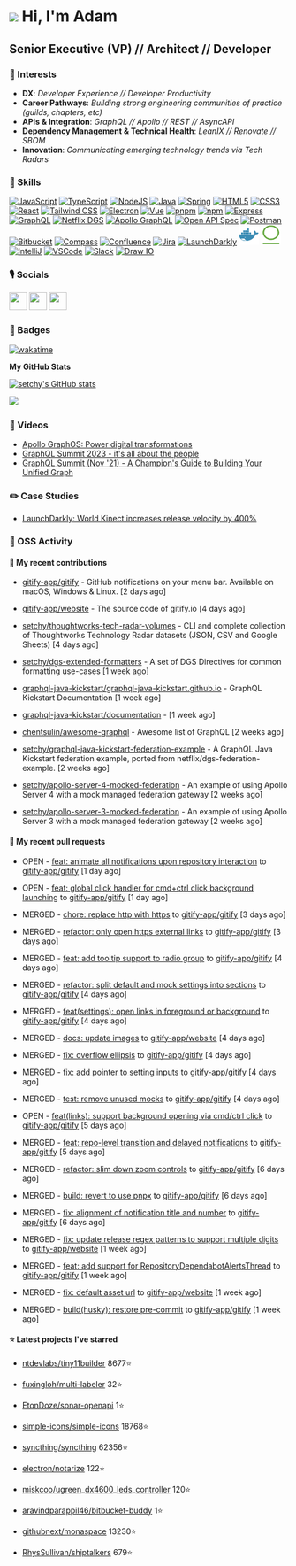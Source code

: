 ![](https://user-images.githubusercontent.com/18350557/176309783-0785949b-9127-417c-8b55-ab5a4333674e.gif) Hi, I'm Adam
============================================================================================================================

Senior Executive (VP) // Architect // Developer
-----------------------------------------------

### 🔭 Interests

- **DX**: *Developer Experience // Developer Productivity*
- **Career Pathways**: *Building strong engineering communities of practice (guilds, chapters, etc)*
- **APIs & Integration**: *GraphQL // Apollo // REST // AsyncAPI*
- **Dependency Management & Technical Health**: *LeanIX // Renovate // SBOM*
- **Innovation**: *Communicating emerging technology trends via Tech Radars*

### 💪 Skills

<p align="left">
  <a href="https://developer.mozilla.org/en-US/docs/Web/JavaScript" target="_blank" rel="noreferrer"><img src="https://raw.githubusercontent.com/danielcranney/readme-generator/main/public/icons/skills/javascript-colored.svg" width="36" height="36" alt="JavaScript" /></a>
  <a href="https://www.typescriptlang.org/" target="_blank" rel="noreferrer"><img src="https://raw.githubusercontent.com/danielcranney/readme-generator/main/public/icons/skills/typescript-colored.svg" width="36" height="36" alt="TypeScript" /></a>
  <a href="https://nodejs.org/en/" target="_blank" rel="noreferrer"><img src="https://raw.githubusercontent.com/danielcranney/readme-generator/main/public/icons/skills/nodejs-colored.svg" width="36" height="36" alt="NodeJS" /></a>
  <a href="https://www.oracle.com/java/" target="_blank" rel="noreferrer"><img src="https://raw.githubusercontent.com/danielcranney/readme-generator/main/public/icons/skills/java-colored.svg" width="36" height="36" alt="Java" /></a>
  <a href="https://spring.io/" target="_blank" rel="noreferrer"><img src="https://cdn.worldvectorlogo.com/logos/spring-3.svg" width="36" height="36" alt="Spring" /></a> 
  <a href="https://developer.mozilla.org/en-US/docs/Glossary/HTML5" target="_blank" rel="noreferrer"><img src="https://raw.githubusercontent.com/danielcranney/readme-generator/main/public/icons/skills/html5-colored.svg" width="36" height="36" alt="HTML5" /></a>
  <a href="https://www.w3.org/TR/CSS/#css" target="_blank" rel="noreferrer"><img src="https://raw.githubusercontent.com/danielcranney/readme-generator/main/public/icons/skills/css3-colored.svg" width="36" height="36" alt="CSS3" /></a>
  <a href="https://react.dev/" target="_blank" rel="noreferrer"><img src="https://cdn.worldvectorlogo.com/logos/react-2.svg" width="36" height="36" alt="React" /></a>
  <a href="https://tailwindcss.com/" target="_blank" rel="noreferrer"><img src="https://cdn.worldvectorlogo.com/logos/tailwind-css-2.svg" width="36" height="36" alt="Tailwind CSS" /></a>
  <a href="https://www.electronjs.org/" target="_blank" rel="noreferrer"><img src="https://cdn.worldvectorlogo.com/logos/electron-1.svg" width="36" height="36" alt="Electron" /></a>
  <a href="https://vuejs.org/" target="_blank" rel="noreferrer"><img src="https://cdn.worldvectorlogo.com/logos/vue-9.svg" width="36" height="36" alt="Vue" /></a>
  <a href="https://pnpm.io/" target="_blank" rel="noreferrer"><img src="https://encrypted-tbn0.gstatic.com/images?q=tbn:ANd9GcSGcwBnoTNg212cvEclMX-_qRw_P-_odFp3aafVal77Hg&s" width="36" height="36" alt="pnpm" /></a>
  <a href="https://www.npmjs.com/" target="_blank" rel="noreferrer"><img src="https://cdn.worldvectorlogo.com/logos/npm-square-red-1.svg" width="36" height="36" alt="npm" /></a>
  <a href="https://expressjs.com/" target="_blank" rel="noreferrer"><img src="https://raw.githubusercontent.com/danielcranney/readme-generator/main/public/icons/skills/express-colored.svg" width="36" height="36" alt="Express" /></a>
  <a href="https://graphql.org/" target="_blank" rel="noreferrer"><img src="https://raw.githubusercontent.com/danielcranney/readme-generator/main/public/icons/skills/graphql-colored.svg" width="36" height="36" alt="GraphQL" /></a>
  <a href="https://netflix.github.io/dgs/" target="_blank" rel="noreferrer"><img src="https://raw.githubusercontent.com/Netflix/dgs/main/docs/images/dgs-framework-brand/Icon/dgs-icon--blue.svg" width="36" height="36" alt="Netflix DGS" /></a>
  <a href="https://apollographql.com/" target="_blank" rel="noreferrer"><img src="https://cdn.worldvectorlogo.com/logos/apollo-graphql-compact.svg" width="36" height="36" alt="Apollo GraphQL" /></a>
  <a href="https://swagger.io/specification/" target="_blank" rel="noreferrer"><img src="https://cdn.worldvectorlogo.com/logos/openapi-1.svg" width="36" height="36" alt="Open API Spec" /></a>
  <a href="https://www.postman.com//" target="_blank" rel="noreferrer"><img src="https://cdn.worldvectorlogo.com/logos/postman.svg" width="36" height="36" alt="Postman" /></a>
  <a href="https://www.atlassian.com/software/bitbucket" target="_blank" rel="noreferrer"><img src="https://cdn.worldvectorlogo.com/logos/bitbucket-icon.svg" width="36" height="36" alt="Bitbucket" /></a>
  <a href="https://www.atlassian.com/software/compass" target="_blank" rel="noreferrer"><img src="https://cdn.worldvectorlogo.com/logos/atlassian-compass-1.svg" width="36" height="36" alt="Compass" /></a>
  <a href="https://www.atlassian.com/software/confluence" target="_blank" rel="noreferrer"><img src="https://cdn.worldvectorlogo.com/logos/confluence-1.svg" width="36" height="36" alt="Confluence" /></a>
  <a href="https://www.atlassian.com/software/jira" target="_blank" rel="noreferrer"><img src="https://cdn.worldvectorlogo.com/logos/jira-1.svg" width="36" height="36" alt="Jira" /></a>
  <a href="https://launchdarkly.com/" target="_blank" rel="noreferrer"><img src="https://cdn.worldvectorlogo.com/logos/launchdarkly-2.svg" width="36" height="36" alt="LaunchDarkly" /></a>
  <a href="https://docker.com/" target="_blank" rel="noreferrer"><img src="https://raw.githubusercontent.com/nx211/homer-icons/master/png/docker.png" width="36" height="36" alt="Docker" /></a>
  <a href="https://jfrog.com/artifactory/" target="_blank" rel="noreferrer"><img src="https://raw.githubusercontent.com/nx211/homer-icons/master/png/artifactory.png" width="36" height="36" alt="Artifactory" /></a>
  <a href="https://www.jetbrains.com/idea/" target="_blank" rel="noreferrer"><img src="https://cdn.worldvectorlogo.com/logos/intellij-idea-1.svg" width="36" height="36" alt="IntelliJ" /></a>
  <a href="https://code.visualstudio.com/" target="_blank" rel="noreferrer"><img src="https://cdn.worldvectorlogo.com/logos/visual-studio-code-1.svg" width="36" height="36" alt="VSCode" /></a>
  <a href="https://slack.com/" target="_blank" rel="noreferrer"><img src="https://cdn.worldvectorlogo.com/logos/slack-new-logo.svg" width="36" height="36" alt="Slack" /></a>
  <a href="https://drawio-app.com/" target="_blank" rel="noreferrer"><img src="https://cdn.worldvectorlogo.com/logos/draw-io.svg" width="36" height="36" alt="Draw IO" /></a>
</p>

                      

### 🎙️ Socials
                  
<p align="left">
  <a href="https://www.github.com/setchy" target="_blank" rel="noreferrer"><img src="https://raw.githubusercontent.com/danielcranney/readme-generator/main/public/icons/socials/github.svg" width="32" height="32" /></a>
  <a href="https://www.linkedin.com/in/adamsetch" target="_blank" rel="noreferrer"><img src="https://raw.githubusercontent.com/danielcranney/readme-generator/main/public/icons/socials/linkedin.svg" width="32" height="32" /></a>
  <a href="https://www.twitter.com/setchy87" target="_blank" rel="noreferrer"><img src="https://raw.githubusercontent.com/danielcranney/readme-generator/main/public/icons/socials/twitter.svg" width="32" height="32" /></a>
</p>

### 📛 Badges

[![wakatime](https://wakatime.com/badge/user/2b948ae2-4be1-4020-8a57-7de60b53fe1d.svg)](https://wakatime.com/@2b948ae2-4be1-4020-8a57-7de60b53fe1d)

<b>My GitHub Stats</b>

<a href="http://www.github.com/setchy"><img src="https://github-readme-stats.vercel.app/api?username=setchy&show_icons=true&hide=&count_private=true&title_color=0891b2&text_color=ffffff&icon_color=0891b2&bg_color=1c1917&hide_border=true&show_icons=true" alt="setchy's GitHub stats" /></a>

<a href="http://www.github.com/setchy"><img src="https://github-readme-streak-stats.herokuapp.com/?user=setchy&stroke=ffffff&background=1c1917&ring=0891b2&fire=0891b2&currStreakNum=ffffff&currStreakLabel=0891b2&sideNums=ffffff&sideLabels=ffffff&dates=ffffff&hide_border=true" /></a>

### 📼 Videos

- [Apollo GraphOS: Power digital transformations](https://www.apollographql.com/enterprise?wvideo=4fu2lsjssc)
- [GraphQL Summit 2023 - it's all about the people](https://www.youtube.com/watch?v=090IWEcHbJc)
- [GraphQL Summit (Nov '21) - A Champion's Guide to Building Your Unified Graph](https://www.apollographql.com/events/roundtable/graphql-summit-november-2021/a-champions-guide-to-building-your-unified-graph)

### ✏️ Case Studies

- [LaunchDarkly: World Kinect increases release velocity by 400%](https://launchdarkly.com/case-studies/world-kinect/)

### 🎯 OSS Activity
#### 🚀 My recent contributions



- [gitify-app/gitify](https://github.com/gitify-app/gitify) - GitHub notifications on your menu bar. Available on macOS, Windows &amp; Linux. [2 days ago]

- [gitify-app/website](https://github.com/gitify-app/website) - The source code of gitify.io [4 days ago]

- [setchy/thoughtworks-tech-radar-volumes](https://github.com/setchy/thoughtworks-tech-radar-volumes) - CLI and complete collection of Thoughtworks Technology Radar datasets (JSON, CSV and Google Sheets) [4 days ago]

- [setchy/dgs-extended-formatters](https://github.com/setchy/dgs-extended-formatters) - A set of DGS Directives for common formatting use-cases [1 week ago]

- [graphql-java-kickstart/graphql-java-kickstart.github.io](https://github.com/graphql-java-kickstart/graphql-java-kickstart.github.io) - GraphQL Kickstart Documentation [1 week ago]

- [graphql-java-kickstart/documentation](https://github.com/graphql-java-kickstart/documentation) -  [1 week ago]

- [chentsulin/awesome-graphql](https://github.com/chentsulin/awesome-graphql) - Awesome list of GraphQL [2 weeks ago]

- [setchy/graphql-java-kickstart-federation-example](https://github.com/setchy/graphql-java-kickstart-federation-example) - A GraphQL Java Kickstart federation example, ported from netflix/dgs-federation-example. [2 weeks ago]

- [setchy/apollo-server-4-mocked-federation](https://github.com/setchy/apollo-server-4-mocked-federation) - An example of using Apollo Server 4 with a mock managed federation gateway [2 weeks ago]

- [setchy/apollo-server-3-mocked-federation](https://github.com/setchy/apollo-server-3-mocked-federation) - An example of using Apollo Server 3 with a mock managed federation gateway [2 weeks ago]

#### 🎉 My recent pull requests



- OPEN - [feat: animate all notifications upon repository interaction](https://github.com/gitify-app/gitify/pull/1383) to [gitify-app/gitify](https://github.com/gitify-app/gitify) [1 day ago]

- OPEN - [feat: global click handler for cmd&#43;ctrl click background launching](https://github.com/gitify-app/gitify/pull/1382) to [gitify-app/gitify](https://github.com/gitify-app/gitify) [1 day ago]

- MERGED - [chore: replace http with https](https://github.com/gitify-app/gitify/pull/1380) to [gitify-app/gitify](https://github.com/gitify-app/gitify) [3 days ago]

- MERGED - [refactor: only open https external links](https://github.com/gitify-app/gitify/pull/1379) to [gitify-app/gitify](https://github.com/gitify-app/gitify) [3 days ago]

- MERGED - [feat: add tooltip support to radio group](https://github.com/gitify-app/gitify/pull/1378) to [gitify-app/gitify](https://github.com/gitify-app/gitify) [4 days ago]

- MERGED - [refactor: split default and mock settings into sections](https://github.com/gitify-app/gitify/pull/1377) to [gitify-app/gitify](https://github.com/gitify-app/gitify) [4 days ago]

- MERGED - [feat(settings): open links in foreground or background](https://github.com/gitify-app/gitify/pull/1376) to [gitify-app/gitify](https://github.com/gitify-app/gitify) [4 days ago]

- MERGED - [docs: update images](https://github.com/gitify-app/website/pull/174) to [gitify-app/website](https://github.com/gitify-app/website) [4 days ago]

- MERGED - [fix: overflow ellipsis](https://github.com/gitify-app/gitify/pull/1375) to [gitify-app/gitify](https://github.com/gitify-app/gitify) [4 days ago]

- MERGED - [fix: add pointer to setting inputs](https://github.com/gitify-app/gitify/pull/1374) to [gitify-app/gitify](https://github.com/gitify-app/gitify) [4 days ago]

- MERGED - [test: remove unused mocks](https://github.com/gitify-app/gitify/pull/1373) to [gitify-app/gitify](https://github.com/gitify-app/gitify) [4 days ago]

- OPEN - [feat(links): support background opening via cmd/ctrl click](https://github.com/gitify-app/gitify/pull/1366) to [gitify-app/gitify](https://github.com/gitify-app/gitify) [5 days ago]

- MERGED - [feat: repo-level transition and delayed notifications](https://github.com/gitify-app/gitify/pull/1365) to [gitify-app/gitify](https://github.com/gitify-app/gitify) [5 days ago]

- MERGED - [refactor: slim down zoom controls](https://github.com/gitify-app/gitify/pull/1363) to [gitify-app/gitify](https://github.com/gitify-app/gitify) [6 days ago]

- MERGED - [build: revert to use pnpx](https://github.com/gitify-app/gitify/pull/1362) to [gitify-app/gitify](https://github.com/gitify-app/gitify) [6 days ago]

- MERGED - [fix: alignment of notification title and number](https://github.com/gitify-app/gitify/pull/1361) to [gitify-app/gitify](https://github.com/gitify-app/gitify) [6 days ago]

- MERGED - [fix: update release regex patterns to support multiple digits](https://github.com/gitify-app/website/pull/173) to [gitify-app/website](https://github.com/gitify-app/website) [1 week ago]

- MERGED - [feat: add support for RepositoryDependabotAlertsThread](https://github.com/gitify-app/gitify/pull/1356) to [gitify-app/gitify](https://github.com/gitify-app/gitify) [1 week ago]

- MERGED - [fix: default asset url](https://github.com/gitify-app/website/pull/172) to [gitify-app/website](https://github.com/gitify-app/website) [1 week ago]

- MERGED - [build(husky): restore pre-commit](https://github.com/gitify-app/gitify/pull/1353) to [gitify-app/gitify](https://github.com/gitify-app/gitify) [1 week ago]

#### ⭐ Latest projects I've starred



- [ntdevlabs/tiny11builder](https://github.com/ntdevlabs/tiny11builder) 8677⭐

- [fuxingloh/multi-labeler](https://github.com/fuxingloh/multi-labeler) 32⭐

- [EtonDoze/sonar-openapi](https://github.com/EtonDoze/sonar-openapi) 1⭐

- [simple-icons/simple-icons](https://github.com/simple-icons/simple-icons) 18768⭐

- [syncthing/syncthing](https://github.com/syncthing/syncthing) 62356⭐

- [electron/notarize](https://github.com/electron/notarize) 122⭐

- [miskcoo/ugreen_dx4600_leds_controller](https://github.com/miskcoo/ugreen_dx4600_leds_controller) 120⭐

- [aravindparappil46/bitbucket-buddy](https://github.com/aravindparappil46/bitbucket-buddy) 1⭐

- [githubnext/monaspace](https://github.com/githubnext/monaspace) 13230⭐

- [RhysSullivan/shiptalkers](https://github.com/RhysSullivan/shiptalkers) 679⭐


